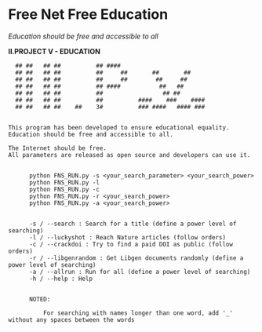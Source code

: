 # Free Net Free Education
_Education should be free and accessible to all_


**II.PROJECT V - EDUCATION**


      ## ##   ## ##          ## ####          
      ## ##   ## ##          ##     ##       ##       ##
      ## ##   ## ##          ##     ##        ##     ##
      ## ##   ## ##          ## ####           ##   ##     
      ## ##   ## ##          ##                 ## ##     
      ## ##   ## ##          ##          ####    ###    ####
      ## ##   ## ##    ##    3#          ### ####   #### ###
         
            
    This program has been developed to ensure educational equality.
    Education should be free and accessible to all.
          
    The Internet should be free.
    All parameters are released as open source and developers can use it.
          
          
          python FNS_RUN.py -s <your_search_parameter> <your_search_power>
          python FNS_RUN.py -l
          python FNS_RUN.py -c
          python FNS_RUN.py -r <your_search_power>
          python FNS_RUN.py -a <your_search_power>
          
          
          -s / --search : Search for a title (define a power level of searching)
          -l / --luckyshot : Reach Nature articles (follow orders)
          -c / --crackdoi : Try to find a paid DOI as public (follow orders)
          -r / --libgenrandom : Get Libgen documents randomly (define a power level of searching)
          -a / --allrun : Run for all (define a power level of searching)
          -h / --help : Help
          
          
          NOTED:
              
              For searching with names longer than one word, add '_' without any spaces between the words

